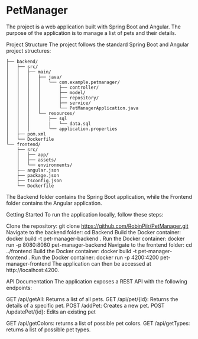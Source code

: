 # PetManager
The project is a web application built with Spring Boot and Angular. The purpose of the application is to manage a list of pets and their details.

Project Structure
The project follows the standard Spring Boot and Angular project structures:

```
├── backend/
│   ├── src/
│   │   ├── main/
│   │   │   ├── java/
│   │   │   │   └── com.example.petmanager/
│   │   │   │       ├── controller/
│   │   │   │       ├── model/
│   │   │   │       ├── repository/
│   │   │   │       ├── service/
│   │   │   │       └── PetManagerApplication.java
│   │   │   └── resources/
│   │   │       ├── sql
│   │   │       |   └── data.sql
│   │   │       └── application.properties
│   ├── pom.xml
│   └── Dockerfile
└── frontend/
    ├── src/
    │   ├── app/
    │   ├── assets/
    │   └── environments/
    ├── angular.json
    ├── package.json
    ├── tsconfig.json
    └── Dockerfile
```

The Backend folder contains the Spring Boot application, while the Frontend folder contains the Angular application.

Getting Started
To run the application locally, follow these steps:

Clone the repository: git clone https://github.com/RobinPiir/PetManager.git
Navigate to the backend folder: cd Backend
Build the Docker container: docker build -t pet-manager-backend .
Run the Docker container: docker run -p 8080:8080 pet-manager-backend
Navigate to the frontend folder: cd ../frontend
Build the Docker container: docker build -t pet-manager-frontend .
Run the Docker container: docker run -p 4200:4200 pet-manager-frontend
The application can then be accessed at http://localhost:4200.

API Documentation
The application exposes a REST API with the following endpoints:

GET /api/getAll: Returns a list of all pets.
GET /api/pet/{id}: Returns the details of a specific pet.
POST /addPet: Creates a new pet.
POST /updatePet/{id}: Edits an existing pet

GET /api/getColors: returns a list of possible pet colors.
GET /api/getTypes: returns a list of possible pet types.
